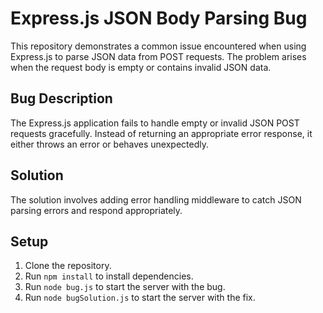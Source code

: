 # Express.js JSON Body Parsing Bug

This repository demonstrates a common issue encountered when using Express.js to parse JSON data from POST requests.  The problem arises when the request body is empty or contains invalid JSON data.

## Bug Description

The Express.js application fails to handle empty or invalid JSON POST requests gracefully.  Instead of returning an appropriate error response, it either throws an error or behaves unexpectedly.

## Solution

The solution involves adding error handling middleware to catch JSON parsing errors and respond appropriately.

## Setup

1. Clone the repository.
2. Run `npm install` to install dependencies.
3. Run `node bug.js` to start the server with the bug.
4. Run `node bugSolution.js` to start the server with the fix.
